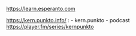 
https://learn.esperanto.com

https://kern.punkto.info/ : -  kern.punkto - podcast
https://player.fm/series/kernpunkto


